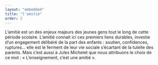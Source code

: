 ```yaml
---
layout: "embedded"
title: "l'amitié"
order: 2
---
```


L’amitié est un des enjeux majeurs des jeunes gens tout le long de cette période scolaire. L’amitié connait ici ces premiers liens durables, investie d’un engagement délibéré de la part des enfants : soutien, confidences, ruptures… elle est le ferment de leur vie sociale s’écartant de la tutelle des parents.
Mais c’est aussi à Jules Michelet que nous attribuons le choix de ce mot : « L’enseignement, c’est une amitié ».

